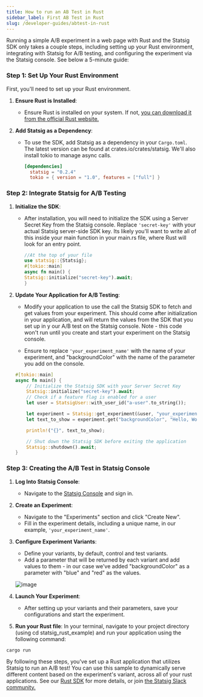 ```yaml
---
title: How to run an AB Test in Rust
sidebar_label: First AB Test in Rust
slug: /developer-guides/abtest-in-rust
---
```


Running a simple A/B experiment in a web page with Rust and the Statsig SDK only takes a couple steps, including setting up your Rust environment, integrating with Statsig for A/B testing, and configuring the experiment via the Statsig console. See below a 5-minute guide:

### Step 1: Set Up Your Rust Environment

First, you'll need to set up your Rust environment.

1. **Ensure Rust is Installed**:
    - Ensure Rust is installed on your system. If not, [you can download it from the official Rust website.](https://www.rust-lang.org/tools/install)

2. **Add Statsig as a Dependency**:
    - To use the SDK, add Statsig as a dependency in your `Cargo.toml`. The latest version can be found at crates.io/crates/statsig. We'll also install tokio to manage async calls. 
      ```toml
      [dependencies]
        statsig = "0.2.4"
        tokio = { version = "1.0", features = ["full"] }
      ```

### Step 2: Integrate Statsig for A/B Testing

1. **Initialize the SDK**:
    - After installation, you will need to initialize the SDK using a Server Secret Key from the Statsig console. Replace `'secret-key'` with your actual Statsig server-side SDK key. Its likely you'll want to write all of this inside your main function in your main.rs file, where Rust will look for an entry point.
      ```rust
      //At the top of your file
      use statsig::{Statsig};
      #[tokio::main]
      async fn main() {
      Statsig::initialize("secret-key").await;
      }
      ```

2. **Update Your Application for A/B Testing**:
    - Modify your application to use the call the Statsig SDK to fetch and get values from your experiment. This should come after initialization in your application, and will return the values from the SDK that you set up in y our A/B test on the Statsig console. Note - this code won't run until you create and start your experiment on the Statsig console. 

    - Ensure to replace `'your_experiment_name'` with the name of your experiment, and "backgroundColor" with the name of the parameter you add on the console. 
    ```rust
    #[tokio::main]
    async fn main() {
        // Initialize the Statsig SDK with your Server Secret Key
        Statsig::initialize("secret-key").await;
        // Check if a feature flag is enabled for a user
        let user = StatsigUser::with_user_id("a-user".to_string());

        let experiment = Statsig::get_experiment(&user, "your_experiment_name").ok().unwrap();
        let text_to_show = experiment.get("backgroundColor", "Hello, World!".to_string());

        println!("{}", text_to_show);

        // Shut down the Statsig SDK before exiting the application
        Statsig::shutdown().await;
    }
    ```

### Step 3: Creating the A/B Test in Statsig Console

1. **Log Into Statsig Console**:
    - Navigate to the [Statsig Console](https://console.statsig.com) and sign in.

2. **Create an Experiment**:
    - Navigate to the "Experiments" section and click "Create New".
    - Fill in the experiment details, including a unique name, in our example, `'your_experiment_name'`.

3. **Configure Experiment Variants**:
    - Define your variants, by default, control and test variants.
    - Add a parameter that will be returned by each variant and add values to them - in our case we've added "backgroundColor" as a parameter with "blue" and "red" as the values.

    ![image](https://github.com/statsig-io/.github/assets/74588208/8a667aeb-9189-4e7d-8a22-a42dabcdfe09)

4. **Launch Your Experiment**:
    - After setting up your variants and their parameters, save your configurations and start the experiment.

5. **Run your Rust file**:
In your terminal, navigate to your project directory (using cd statsig_rust_example) and run your application using the following command:
```
cargo run
```


By following these steps, you've set up a Rust application that utilizes Statsig to run an A/B test! You can use this sample to dynamically serve different content based on the experiment's variant, across all of your rust applications. See our [Rust SDK](https://docs.statsig.com/server/rustSDK) for more details, or join [the Statsig Slack community.](https://statsig.com/slack)